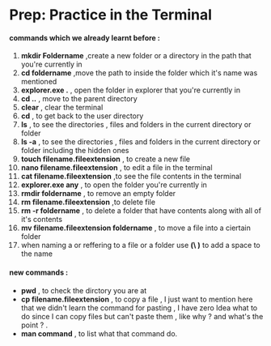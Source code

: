 # Prep: Practice in the Terminal
#### commands which we already learnt before :

1. **mkdir Foldername** ,create a new folder or a directory in the path that you're currently in
2. **cd foldername** ,move the path to inside the folder which it's name was mentioned
3. **explorer.exe .** , open the folder in explorer that you're currently in
4. **cd ..** , move to the parent directory
5. **clear** , clear the terminal
6. **cd** , to get back to the user directory 
7. **ls** , to see the directories , files and folders in the current directory or folder 
8. **ls -a** , to see the directories , files and folders in the current directory or folder including the hidden ones
9. **touch filename.fileextension** , to create a new file
10. **nano filename.fileextension** , to edit a file in the terminal
11. **cat filename.fileextension** ,to see the file contents in the terminal
12. **explorer.exe any** , to open the folder you're currently in
13. **rmdir foldername** , to remove an empty folder 
14.  **rm filename.fileextension** ,to delete file
15. **rm -r foldername** , to delete a folder that have contents along with all of it's contents 
16. **mv filename.fileextension foldername** , to move a file into a ciertain folder
17. when naming a or reffering to a file or a folder use **(\ )** to add a space to the name 


#### new commands :

- **pwd** , to check the dirctory you are at 
- **cp filename.fileextension** , to copy a file , I just want to mention here that we didn't learn the command for pasting , I have zero Idea what to do since I can copy files but can't paste them , like why ? and what's the point ? .
- **man command** , to list what that command do.

